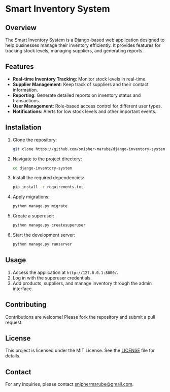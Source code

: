 # Smart Inventory System

## Overview
The Smart Inventory System is a Django-based web application designed to help businesses manage their inventory efficiently. It provides features for tracking stock levels, managing suppliers, and generating reports.

## Features
- **Real-time Inventory Tracking**: Monitor stock levels in real-time.
- **Supplier Management**: Keep track of suppliers and their contact information.
- **Reporting**: Generate detailed reports on inventory status and transactions.
- **User Management**: Role-based access control for different user types.
- **Notifications**: Alerts for low stock levels and other important events.

## Installation
1. Clone the repository:
    ```bash
    git clone https://github.com/snipher-marube/django-inventory-system.git
    ```
2. Navigate to the project directory:
    ```bash
    cd django-inventory-system
    ```
3. Install the required dependencies:
    ```bash
    pip install -r requirements.txt
    ```
4. Apply migrations:
    ```bash
    python manage.py migrate
    ```
5. Create a superuser:
    ```bash
    python manage.py createsuperuser
    ```
6. Start the development server:
    ```bash
    python manage.py runserver
    ```

## Usage
1. Access the application at `http://127.0.0.1:8000/`.
2. Log in with the superuser credentials.
3. Add products, suppliers, and manage inventory through the admin interface.

## Contributing
Contributions are welcome! Please fork the repository and submit a pull request.

## License
This project is licensed under the MIT License. See the [LICENSE](LICENSE) file for details.

## Contact
For any inquiries, please contact [sniphermarube@gmail.com](mailto:sniphermarube@gmail.com).
